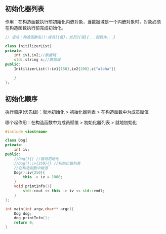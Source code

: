 ## 初始化器列表
作用：在构造函数执行前初始化内嵌对象，当数据域是一个内嵌对象时，对象必须在构造函数执行前完成初始化。
``` cpp
// 语法：构造函数名():成员1{值}，成员2{值}{...函数体...} 

class InitilizerList{
private:
    int iv1,iv2;//数据域
    std::string s;//数据域
public:
    InitilizerList():iv1{150},iv2{200},s{"aloha"}{

    }
};
```

## 初始化顺序
执行顺序(优先级)：就地初始化 > 初始化器列表 > 在构造函数中为成员赋值

哪个起作用：在构造函数中为成员赋值 > 初始化器列表 > 就地初始化
``` cpp
#include <iostream>

class Dog{
private:
    int iv;
public:
    //Dog(){} //就地初始化
    //Dog():iv{250}{} //初始化器列表
    //在构造函数中赋值
    Dog():iv{250}{
        this -> iv = 1000;
    }
    void printInfo(){
        std::cout << this -> iv << std::endl;
    }
};

int main(int argv,char** argc){
    Dog dog;
    dog.printInfo();
    return 0;
}
```